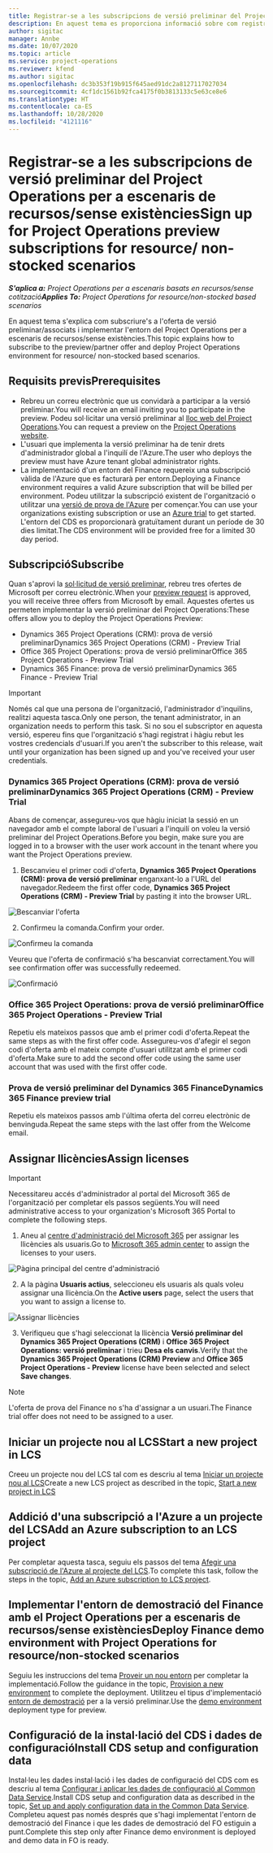 ```yaml
---
title: Registrar-se a les subscripcions de versió preliminar del Project Operations per a escenaris de recursos/sense existències
description: En aquest tema es proporciona informació sobre com registrar-se i implementar el Project Operations per a escenaris de recursos/sense existències.
author: sigitac
manager: Annbe
ms.date: 10/07/2020
ms.topic: article
ms.service: project-operations
ms.reviewer: kfend
ms.author: sigitac
ms.openlocfilehash: dc3b353f19b915f645aed91dc2a8127117027034
ms.sourcegitcommit: 4cf1dc1561b92fca4175f0b3813133c5e63ce8e6
ms.translationtype: HT
ms.contentlocale: ca-ES
ms.lasthandoff: 10/28/2020
ms.locfileid: "4121116"
---
```

# <a name="sign-up-for-project-operations-preview-subscriptions-for-resource-non-stocked-scenarios"></a><span data-ttu-id="61ed8-103">Registrar-se a les subscripcions de versió preliminar del Project Operations per a escenaris de recursos/sense existències</span><span class="sxs-lookup"><span data-stu-id="61ed8-103">Sign up for Project Operations preview subscriptions for resource/ non-stocked scenarios</span></span>

<span data-ttu-id="61ed8-104">_**S'aplica a:** Project Operations per a escenaris basats en recursos/sense cotització_</span><span class="sxs-lookup"><span data-stu-id="61ed8-104">_**Applies To:** Project Operations for resource/non-stocked based scenarios_</span></span>

<span data-ttu-id="61ed8-105">En aquest tema s'explica com subscriure's a l'oferta de versió preliminar/associats i implementar l'entorn del Project Operations per a escenaris de recursos/sense existències.</span><span class="sxs-lookup"><span data-stu-id="61ed8-105">This topic explains how to subscribe to the preview/partner offer and deploy Project Operations environment for resource/ non-stocked based scenarios.</span></span>

## <a name="prerequisites"></a><span data-ttu-id="61ed8-106">Requisits previs</span><span class="sxs-lookup"><span data-stu-id="61ed8-106">Prerequisites</span></span>

- <span data-ttu-id="61ed8-107">Rebreu un correu electrònic que us convidarà a participar a la versió preliminar.</span><span class="sxs-lookup"><span data-stu-id="61ed8-107">You will receive an email inviting you to participate in the preview.</span></span> <span data-ttu-id="61ed8-108">Podeu sol·licitar una versió preliminar al [lloc web del Project Operations](https://dynamics.microsoft.com/en-us/project-operations/overview/).</span><span class="sxs-lookup"><span data-stu-id="61ed8-108">You can request a preview on the [Project Operations website](https://dynamics.microsoft.com/en-us/project-operations/overview/).</span></span>
- <span data-ttu-id="61ed8-109">L'usuari que implementa la versió preliminar ha de tenir drets d'administrador global a l'inquilí de l'Azure.</span><span class="sxs-lookup"><span data-stu-id="61ed8-109">The user who deploys the preview must have Azure tenant global administrator rights.</span></span>
- <span data-ttu-id="61ed8-110">La implementació d'un entorn del Finance requereix una subscripció vàlida de l'Azure que es facturarà per entorn.</span><span class="sxs-lookup"><span data-stu-id="61ed8-110">Deploying a Finance environment requires a valid Azure subscription that will be billed per environment.</span></span> <span data-ttu-id="61ed8-111">Podeu utilitzar la subscripció existent de l'organització o utilitzar una [versió de prova de l'Azure](https://azure.microsoft.com/en-us/free/) per començar.</span><span class="sxs-lookup"><span data-stu-id="61ed8-111">You can use your organizations existing subscription or use an [Azure trial](https://azure.microsoft.com/en-us/free/) to get started.</span></span> <span data-ttu-id="61ed8-112">L'entorn del CDS es proporcionarà gratuïtament durant un període de 30 dies limitat.</span><span class="sxs-lookup"><span data-stu-id="61ed8-112">The CDS environment will be provided free for a limited 30 day period.</span></span>

## <a name="subscribe"></a><span data-ttu-id="61ed8-113">Subscripció</span><span class="sxs-lookup"><span data-stu-id="61ed8-113">Subscribe</span></span>

<span data-ttu-id="61ed8-114">Quan s'aprovi la [sol·licitud de versió preliminar](https://forms.office.com/FormsPro/Pages/ResponsePage.aspx?id=v4j5cvGGr0GRqy180BHbR56j8lZs0FdAvwT75_WNFyxUMkRDV1NYQU5TNjE2VjhKOVBUNVg2R0s1NC4u), rebreu tres ofertes de Microsoft per correu electrònic.</span><span class="sxs-lookup"><span data-stu-id="61ed8-114">When your [preview request](https://forms.office.com/FormsPro/Pages/ResponsePage.aspx?id=v4j5cvGGr0GRqy180BHbR56j8lZs0FdAvwT75_WNFyxUMkRDV1NYQU5TNjE2VjhKOVBUNVg2R0s1NC4u) is approved, you will receive three offers from Microsoft by email.</span></span> <span data-ttu-id="61ed8-115">Aquestes ofertes us permeten implementar la versió preliminar del Project Operations:</span><span class="sxs-lookup"><span data-stu-id="61ed8-115">These offers allow you to deploy the Project Operations Preview:</span></span>

- <span data-ttu-id="61ed8-116">Dynamics 365 Project Operations (CRM): prova de versió preliminar</span><span class="sxs-lookup"><span data-stu-id="61ed8-116">Dynamics 365 Project Operations (CRM) - Preview Trial</span></span>
- <span data-ttu-id="61ed8-117">Office 365 Project Operations: prova de versió preliminar</span><span class="sxs-lookup"><span data-stu-id="61ed8-117">Office 365 Project Operations - Preview Trial</span></span>
- <span data-ttu-id="61ed8-118">Dynamics 365 Finance: prova de versió preliminar</span><span class="sxs-lookup"><span data-stu-id="61ed8-118">Dynamics 365 Finance - Preview Trial</span></span>

> [!IMPORTANT]
> <span data-ttu-id="61ed8-119">Només cal que una persona de l'organització, l'administrador d'inquilins, realitzi aquesta tasca.</span><span class="sxs-lookup"><span data-stu-id="61ed8-119">Only one person, the tenant administrator, in an organization needs to perform this task.</span></span> <span data-ttu-id="61ed8-120">Si no sou el subscriptor en aquesta versió, espereu fins que l'organització s'hagi registrat i hàgiu rebut les vostres credencials d'usuari.</span><span class="sxs-lookup"><span data-stu-id="61ed8-120">If you aren't the subscriber to this release, wait until your organization has been signed up and you've received your user credentials.</span></span>

### <a name="dynamics-365-project-operations-crm---preview-trial"></a><span data-ttu-id="61ed8-121">Dynamics 365 Project Operations (CRM): prova de versió preliminar</span><span class="sxs-lookup"><span data-stu-id="61ed8-121">Dynamics 365 Project Operations (CRM) - Preview Trial</span></span> 

<span data-ttu-id="61ed8-122">Abans de començar, assegureu-vos que hàgiu iniciat la sessió en un navegador amb el compte laboral de l'usuari a l'inquilí on voleu la versió preliminar del Project Operations.</span><span class="sxs-lookup"><span data-stu-id="61ed8-122">Before you begin, make sure you are logged in to a browser with the user work account in the tenant where you want the Project Operations preview.</span></span>

1. <span data-ttu-id="61ed8-123">Bescanvieu el primer codi d'oferta, **Dynamics 365 Project Operations (CRM): prova de versió preliminar** enganxant-lo a l'URL del navegador.</span><span class="sxs-lookup"><span data-stu-id="61ed8-123">Redeem the first offer code, **Dynamics 365 Project Operations (CRM) - Preview Trial** by pasting it into the browser URL.</span></span>

![Bescanviar l'oferta](./media/16RedeemFirstOfferNew.png)

2. <span data-ttu-id="61ed8-125">Confirmeu la comanda.</span><span class="sxs-lookup"><span data-stu-id="61ed8-125">Confirm your order.</span></span>

![Confirmeu la comanda](./media/17ConfirmOrderNew.png)

<span data-ttu-id="61ed8-127">Veureu que l'oferta de confirmació s'ha bescanviat correctament.</span><span class="sxs-lookup"><span data-stu-id="61ed8-127">You will see confirmation offer was successfully redeemed.</span></span>

![Confirmació](./media/18OrderConfirmationNew.png)

### <a name="office-365-project-operations---preview-trial"></a><span data-ttu-id="61ed8-129">Office 365 Project Operations: prova de versió preliminar</span><span class="sxs-lookup"><span data-stu-id="61ed8-129">Office 365 Project Operations - Preview Trial</span></span>

<span data-ttu-id="61ed8-130">Repetiu els mateixos passos que amb el primer codi d'oferta.</span><span class="sxs-lookup"><span data-stu-id="61ed8-130">Repeat the same steps as with the first offer code.</span></span> <span data-ttu-id="61ed8-131">Assegureu-vos d'afegir el segon codi d'oferta amb el mateix compte d'usuari utilitzat amb el primer codi d'oferta.</span><span class="sxs-lookup"><span data-stu-id="61ed8-131">Make sure to add the second offer code using the same user account that was used with the first offer code.</span></span>

### <a name="dynamics-365-finance-preview-trial"></a><span data-ttu-id="61ed8-132">Prova de versió preliminar del Dynamics 365 Finance</span><span class="sxs-lookup"><span data-stu-id="61ed8-132">Dynamics 365 Finance preview trial</span></span>

<span data-ttu-id="61ed8-133">Repetiu els mateixos passos amb l'última oferta del correu electrònic de benvinguda.</span><span class="sxs-lookup"><span data-stu-id="61ed8-133">Repeat the same steps with the last offer from the Welcome email.</span></span>

## <a name="assign-licenses"></a><span data-ttu-id="61ed8-134">Assignar llicències</span><span class="sxs-lookup"><span data-stu-id="61ed8-134">Assign licenses</span></span>

> [!IMPORTANT]
> <span data-ttu-id="61ed8-135">Necessitareu accés d'administrador al portal del Microsoft 365 de l'organització per completar els passos següents.</span><span class="sxs-lookup"><span data-stu-id="61ed8-135">You will need administrative access to your organization's Microsoft 365 Portal to complete the following steps.</span></span>

1. <span data-ttu-id="61ed8-136">Aneu al [centre d'administració del Microsoft 365](https://portal.office.com/) per assignar les llicències als usuaris.</span><span class="sxs-lookup"><span data-stu-id="61ed8-136">Go to [Microsoft 365 admin center](https://portal.office.com/) to assign the licenses to your users.</span></span>

![Pàgina principal del centre d'administració](./media/14AdminPortal.png)

2. <span data-ttu-id="61ed8-138">A la pàgina **Usuaris actius**, seleccioneu els usuaris als quals voleu assignar una llicència.</span><span class="sxs-lookup"><span data-stu-id="61ed8-138">On the **Active users** page, select the users that you want to assign a license to.</span></span>

![Assignar llicències](./media/15AssignLicenses.png)

3. <span data-ttu-id="61ed8-140">Verifiqueu que s'hagi seleccionat la llicència **Versió preliminar del Dynamics 365 Project Operations (CRM)** i **Office 365 Project Operations: versió preliminar** i trieu **Desa els canvis**.</span><span class="sxs-lookup"><span data-stu-id="61ed8-140">Verify that the **Dynamics 365 Project Operations (CRM) Preview** and **Office 365 Project Operations - Preview** license have been selected and select **Save changes**.</span></span>

> [!NOTE]
> <span data-ttu-id="61ed8-141">L'oferta de prova del Finance no s'ha d'assignar a un usuari.</span><span class="sxs-lookup"><span data-stu-id="61ed8-141">The Finance trial offer does not need to be assigned to a user.</span></span>

## <a name="start-a-new-project-in-lcs"></a><span data-ttu-id="61ed8-142">Iniciar un projecte nou al LCS</span><span class="sxs-lookup"><span data-stu-id="61ed8-142">Start a new project in LCS</span></span>

<span data-ttu-id="61ed8-143">Creeu un projecte nou del LCS tal com es descriu al tema [Iniciar un projecte nou al LCS](create-lcs-project.md)</span><span class="sxs-lookup"><span data-stu-id="61ed8-143">Create a new LCS project as described in the topic, [Start a new project in LCS](create-lcs-project.md)</span></span>

## <a name="add-an-azure-subscription-to-an-lcs-project"></a><span data-ttu-id="61ed8-144">Addició d'una subscripció a l'Azure a un projecte del LCS</span><span class="sxs-lookup"><span data-stu-id="61ed8-144">Add an Azure subscription to an LCS project</span></span>

<span data-ttu-id="61ed8-145">Per completar aquesta tasca, seguiu els passos del tema [Afegir una subscripció de l'Azure al projecte del LCS](resource-add-azure-subscription-lcs-project.md).</span><span class="sxs-lookup"><span data-stu-id="61ed8-145">To complete this task, follow the steps in the topic, [Add an Azure subscription to LCS project](resource-add-azure-subscription-lcs-project.md).</span></span>

## <a name="deploy-finance-demo-environment-with-project-operations-for-resourcenon-stocked-scenarios"></a><span data-ttu-id="61ed8-146">Implementar l'entorn de demostració del Finance amb el Project Operations per a escenaris de recursos/sense existències</span><span class="sxs-lookup"><span data-stu-id="61ed8-146">Deploy Finance demo environment with Project Operations for resource/non-stocked scenarios</span></span>

<span data-ttu-id="61ed8-147">Seguiu les instruccions del tema [Proveir un nou entorn](resource-provision-new-environment.md) per completar la implementació.</span><span class="sxs-lookup"><span data-stu-id="61ed8-147">Follow the guidance in the topic, [Provision a new environment](resource-provision-new-environment.md) to complete the deployment.</span></span> <span data-ttu-id="61ed8-148">Utilitzeu el tipus d'implementació [entorn de demostració](https://docs.microsoft.com/dynamics365/fin-ops-core/dev-itpro/deployment/deploy-demo-environment) per a la versió preliminar.</span><span class="sxs-lookup"><span data-stu-id="61ed8-148">Use the [demo environment](https://docs.microsoft.com/dynamics365/fin-ops-core/dev-itpro/deployment/deploy-demo-environment) deployment type for preview.</span></span> 

## <a name="install-cds-setup-and-configuration-data"></a><span data-ttu-id="61ed8-149">Configuració de la instal·lació del CDS i dades de configuració</span><span class="sxs-lookup"><span data-stu-id="61ed8-149">Install CDS setup and configuration data</span></span>

<span data-ttu-id="61ed8-150">Instal·leu les dades instal·lació i les dades de configuració del CDS com es descriu al tema [Configurar i aplicar les dades de configuració al Common Data Service](resource-apply-pro-setup-config-data.md).</span><span class="sxs-lookup"><span data-stu-id="61ed8-150">Install CDS setup and configuration data as described in the topic, [Set up and apply configuration data in the Common Data Service](resource-apply-pro-setup-config-data.md).</span></span>
<span data-ttu-id="61ed8-151">Completeu aquest pas només després que s'hagi implementat l'entorn de demostració del Finance i que les dades de demostració del FO estiguin a punt.</span><span class="sxs-lookup"><span data-stu-id="61ed8-151">Complete this step only after Finance demo environment is deployed and demo data in FO is ready.</span></span>

